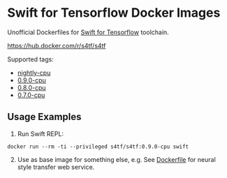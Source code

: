 # Swift for Tensorflow Docker Images

Unofficial Dockerfiles for [Swift for Tensorflow](https://www.tensorflow.org/swift) toolchain.

https://hub.docker.com/r/s4tf/s4tf

Supported tags:
 * [nightly-cpu](nightly/ubuntu/18.04/cpu/Dockerfile)
 * [0.9.0-cpu](0.9/ubuntu/18.04/cpu/Dockerfile)
 * [0.8.0-cpu](0.8/ubuntu/18.04/cpu/Dockerfile)
 * [0.7.0-cpu](0.7/ubuntu/18.04/cpu/Dockerfile)

## Usage Examples

1. Run Swift REPL:
```
docker run --rm -ti --privileged s4tf/s4tf:0.9.0-cpu swift
```

2. Use as base image for something else, 
e.g. See [Dockerfile](https://github.com/vvmnnnkv/s4tf-style-transfer-service/blob/master/Dockerfile) for neural style transfer web service.
